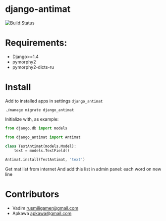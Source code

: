 # django-antimat

[![Build Status](https://travis-ci.org/Apkawa/django_antimat.svg?branch=master)](https://travis-ci.org/Apkawa/django_antimat)

# Requirements:

* Django>=1.4
* pymorphy2 
* pymorphy2-dicts-ru

# Install

Add to installed apps in settings `django_antimat`
   
```shell
./manage migrate django_antimat
```

Initialize with, as example:
```python
from django.db import models

from django_antimat import Antimat

class TestAntimat(models.Model):
    text = models.TextField()

Antimat.install(TestAntimat, 'text')
```

Get mat list from internet
And add this list in admin panel:
each word on new line


# Contributors

* Vadim <rusmiligamer@gmail.com>
* Apkawa <apkawa@gmail.com>


